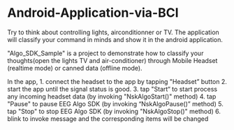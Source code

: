 # Android-Application-via-BCI
Try to think about controlling lights, airconditionner or TV. The application will classify your command in minds and show it in the android application. 


"Algo_SDK_Sample" is a project to demonstrate how to classify your thoughts(open the lights TV and air-conditioner) through Mobile Headset (realtime mode) or canned data (offline mode).


In the app,
	1. connect the headset to the app by tapping "Headset” button
	2. start the app until the signal status is good.
	3. tap "Start“ to start process any incoming headset data (by invoking "NskAlgoStart()" method)
	4. tap "Pause" to pause EEG Algo SDK (by invoking “NskAlgoPause()” method)
	5. tap "Stop" to stop EEG Algo SDK (by invoking "NskAlgoStop()" method)
	6. blink to invoke message and the corresponding items will be changed

